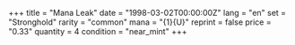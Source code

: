 +++
title = "Mana Leak"
date = "1998-03-02T00:00:00Z"
lang = "en"
set = "Stronghold"
rarity = "common"
mana = "{1}{U}"
reprint = false
price = "0.33"
quantity = 4
condition = "near_mint"
+++
